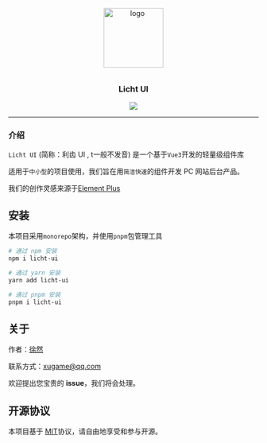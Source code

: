 <p align="center">
  <img alt="logo" src="https://s3.bmp.ovh/imgs/2024/08/28/136ab813ae9e0e5f.png" width="120" style="margin-bottom: 10px;">
</p>
<h3 align="center">Licht UI</h3>

<p align="center">
  <img src="https://img.shields.io/badge/License-MIT-blue.svg?style=for-the-badge&color=#4fc08d" />
</p>

---

### 介绍

`Licht UI` (简称：利齿 UI , t一般不发音) 是一个基于`Vue3`开发的轻量级组件库

适用于`中小型`的项目使用，我们旨在用`简洁快速`的组件开发 PC 网站后台产品。

我们的创作灵感来源于[Element Plus](https://github.com/element-plus/element-plus)

## 安装

本项目采用`monorepo`架构，并使用`pnpm`包管理工具

```bash
# 通过 npm 安装
npm i licht-ui

# 通过 yarn 安装
yarn add licht-ui

# 通过 pnpm 安装
pnpm i licht-ui
```

## 关于

作者：[徐然](https://github.com/xiaoxustudio)

联系方式：[xugame@qq.com](emailto://xugame@qq.com)

欢迎提出您宝贵的 **issue**，我们将会处理。

## 开源协议

本项目基于 [MIT](https://zh.wikipedia.org/wiki/MIT%E8%A8%B1%E5%8F%AF%E8%AD%89)协议，请自由地享受和参与开源。
